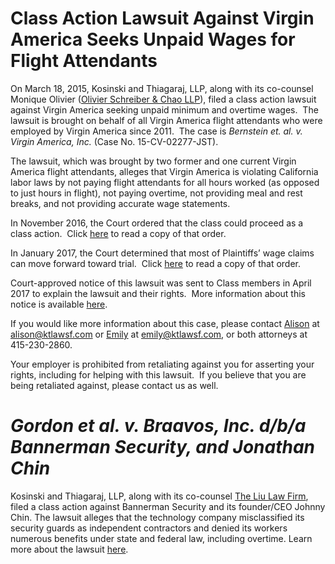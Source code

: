 # Class Action Lawsuit Against Virgin America Seeks Unpaid Wages for Flight Attendants

On March 18, 2015, Kosinski and Thiagaraj, LLP, along with its co-counsel Monique Olivier ([Olivier Schreiber & Chao LLP](http://www.osclegal.com/)), filed a class action lawsuit against Virgin America seeking unpaid minimum and overtime wages.  The lawsuit is brought on behalf of all Virgin America flight attendants who were employed by Virgin America since 2011.  The case is _Bernstein et. al. v. Virgin America, Inc._ (Case No. 15-CV-02277-JST).

The lawsuit, which was brought by two former and one current Virgin America flight attendants, alleges that Virgin America is violating California labor laws by not paying flight attendants for all hours worked (as opposed to just hours in flight), not paying overtime, not providing meal and rest breaks, and not providing accurate wage statements. 

In November 2016, the Court ordered that the class could proceed as a class action.  Click [here](/s/bernstein-v-virgin-america-order-class-certification.pdf) to read a copy of that order.

In January 2017, the Court determined that most of Plaintiffs’ wage claims can move forward toward trial.  Click [here](/documents/bernstein-v-virgin-america-order-summary-judgment.pdf) to read a copy of that order.

Court-approved notice of this lawsuit was sent to Class members in April 2017 to explain the lawsuit and their rights.  More information about this notice is available [here](http://virginwagelawsuit.com/).

If you would like more information about this case, please contact [Alison](/alison-kosinski) at [alison@ktlawsf.com](mailto:alison@ktlawsf.com) or [Emily](/emily-thiagaraj) at [emily@ktlawsf.com](mailto:emily@ktlawsf.com), or both attorneys at 415-230-2860.

Your employer is prohibited from retaliating against you for asserting your rights, including for helping with this lawsuit.  If you believe that you are being retaliated against, please contact us as well.

# _Gordon et al. v. Braavos, Inc. d/b/a Bannerman Security, and Jonathan Chin_

Kosinski and Thiagaraj, LLP, along with its co-counsel [The Liu Law Firm](http://www.liulawpc.com), filed a class action against Bannerman Security and its founder/CEO Johnny Chin.  The lawsuit alleges that the technology company misclassified its security guards as independent contractors and denied its workers numerous benefits under state and federal law, including overtime.  Learn more about the lawsuit [here](/documents/gordon-v-bannerman).
